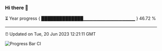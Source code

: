 ### Hi there 👋

⏳ Year progress { ██████████████▁▁▁▁▁▁▁▁▁▁▁▁▁▁▁▁ } 46.72 %

---

⏰ Updated on Tue, 20 Jun 2023 12:21:11 GMT

![Progress Bar CI](https://github.com/liununu/liununu/workflows/Progress%20Bar%20CI/badge.svg)
